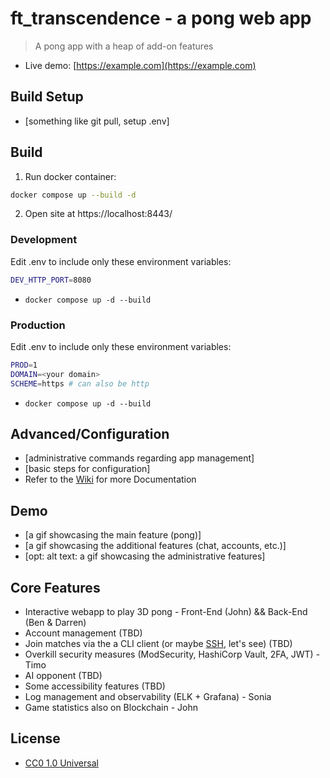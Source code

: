 # ft_transcendence - a pong web app

> A pong app with a heap of add-on features

- Live demo: [https://example.com](https://example.com)

## Build Setup

- [something like git pull, setup .env]

## Build

1. Run docker container:
```bash
docker compose up --build -d
```

2. Open site at https://localhost:8443/

### Development

Edit .env to include only these environment variables:
```sh
DEV_HTTP_PORT=8080
```

- `docker compose up -d --build`

### Production

Edit .env to include only these environment variables:
```sh
PROD=1
DOMAIN=<your domain>
SCHEME=https # can also be http
```

- `docker compose up -d --build`

## Advanced/Configuration

- [administrative commands regarding app management]
- [basic steps for configuration]
- Refer to the [Wiki](https://github.com/cubernetes/ft_transcendence/wiki) for more Documentation

## Demo

- [a gif showcasing the main feature (pong)]
- [a gif showcasing the additional features (chat, accounts, etc.)]
- [opt: alt text: a gif showcasing the administrative features]

## Core Features
- Interactive webapp to play 3D pong - Front-End (John) && Back-End (Ben & Darren)
- Account management (TBD)
- Join matches via the a CLI client (or maybe [SSH](https://github.com/charmbracelet/wish), let's see) (TBD)
- Overkill security measures (ModSecurity, HashiCorp Vault, 2FA, JWT) - Timo
- AI opponent (TBD)
- Some accessibility features (TBD)
- Log management and observability (ELK + Grafana) - Sonia
- Game statistics also on Blockchain - John

## License

- [CC0 1.0 Universal](COPYING)

